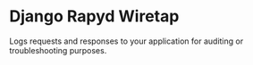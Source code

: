 # Django Rapyd Wiretap

Logs requests and responses to your application for auditing or troubleshooting purposes.
